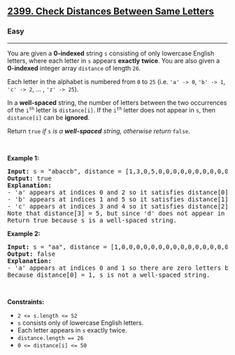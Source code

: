 <h2><a href="https://leetcode.com/problems/check-distances-between-same-letters/">2399. Check Distances Between Same Letters</a></h2><h3>Easy</h3><hr><div data-read-aloud-multi-block="true"><p>You are given a <strong>0-indexed</strong> string <code>s</code> consisting of only lowercase English letters, where each letter in <code>s</code> appears <strong>exactly</strong> <strong>twice</strong>. You are also given a <strong>0-indexed</strong> integer array <code>distance</code> of length <code>26</code>.</p>

<p>Each letter in the alphabet is numbered from <code>0</code> to <code>25</code> (i.e. <code>'a' -&gt; 0</code>, <code>'b' -&gt; 1</code>, <code>'c' -&gt; 2</code>, ... , <code>'z' -&gt; 25</code>).</p>

<p>In a <strong>well-spaced</strong> string, the number of letters between the two occurrences of the <code>i<sup style="">th</sup></code> letter is <code>distance[i]</code>. If the <code>i<sup style="">th</sup></code> letter does not appear in <code>s</code>, then <code>distance[i]</code> can be <strong>ignored</strong>.</p>

<p>Return <code>true</code><em> if </em><code>s</code><em> is a <strong>well-spaced</strong> string, otherwise return </em><code>false</code>.</p>

<p>&nbsp;</p>
<p><strong>Example 1:</strong></p>

<pre><strong>Input:</strong> s = "abaccb", distance = [1,3,0,5,0,0,0,0,0,0,0,0,0,0,0,0,0,0,0,0,0,0,0,0,0,0]
<strong>Output:</strong> true
<strong>Explanation:</strong>
- 'a' appears at indices 0 and 2 so it satisfies distance[0] = 1.
- 'b' appears at indices 1 and 5 so it satisfies distance[1] = 3.
- 'c' appears at indices 3 and 4 so it satisfies distance[2] = 0.
Note that distance[3] = 5, but since 'd' does not appear in s, it can be ignored.
Return true because s is a well-spaced string.
</pre>

<p><strong>Example 2:</strong></p>

<pre><strong>Input:</strong> s = "aa", distance = [1,0,0,0,0,0,0,0,0,0,0,0,0,0,0,0,0,0,0,0,0,0,0,0,0,0]
<strong>Output:</strong> false
<strong>Explanation:</strong>
- 'a' appears at indices 0 and 1 so there are zero letters between them.
Because distance[0] = 1, s is not a well-spaced string.
</pre>

<p>&nbsp;</p>
<p><strong>Constraints:</strong></p>

<ul>
	<li><code>2 &lt;= s.length &lt;= 52</code></li>
	<li><code>s</code> consists only of lowercase English letters.</li>
	<li>Each letter appears in <code>s</code> exactly twice.</li>
	<li><code>distance.length == 26</code></li>
	<li><code>0 &lt;= distance[i] &lt;= 50</code></li>
</ul>
</div>